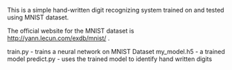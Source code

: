 This is a simple hand-written digit recognizing system trained on and tested using MNIST dataset.

The official website for the MNIST dataset is http://yann.lecun.com/exdb/mnist/ .

train.py - trains a neural network on MNIST Dataset
my_model.h5 - a trained model
predict.py - uses the trained model to identify hand written digits